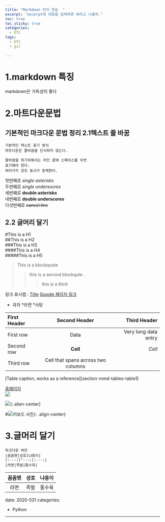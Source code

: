 ```yaml
---
title: "Markdown 언어 연습  "
excerpt: "excerpt에 내용을 입력하면 뭐라고 나올까." 
toc: true
toc_sticky: true
categories:
  - ETC
tags:
  - ETC
  - git
 
---
```



1.markdown 특징
=====
markdown은 가독성이 좋다

2.마트다운문법
=====
기본적인 마크다운 문법 정리
2.1텍스트 줄 바꿈
---

```
기본적인 텍스트 표기 방식
마트다운은 줄바꿈을 인식하지 않는다. 

줄바꿈을 하기위해서는 라인 끝에 스페이스를 두번  
표기해야 한다. 
여러가지 강조 표시가 존재한다. 
```
첫번째로 *single asterisks*  
두번째로 _single undersocres_  
세번째로 **double asterisks**  
네번째로 __double underscores__  
다섯번째로 ~~cancel line~~  

2.2 글머리 달기
----	

#This is a H1  
##This is a H2  
###This is a H3  
####This is a H4  
#####This is a H5  

>This is a blockquote
>>this is a second blockqute .
>>> this is a third  

링크 표시법 : [Title](link)
[Google 페이지 링크](https://google.com)
* 과자
  *라면
    *사탕  


| First Header  | Second Header | Third Header         |
| :------------ | :-----------: | -------------------: |
| First row     | Data          | Very long data entry |
| Second row    | **Cell**      | *Cell*               |
| Third row     | Cell that spans across two columns  ||
[Table caption, works as a reference][section-mmd-tables-table1]  

[홈페이지](portal.kaist.ac.kr)  
![](https://hotsh8t@github.io/assets/images/profile/profile.jpg)
	
![](https://hotsh8t@github.io/assets/images/profile/profile.jpg){:.alien-center}

#![키보드 사진](https://devinlife.com/assets/images/bio-photo-keyboard-small.jpg "내 키보드 사진"){: .align-center}


3.글머리 달기
====

```
마크다운 버전
|꼼꼼맨|성호|냐옹이|
|:---:|"---:|:---:|
|라면|족발|통수육|

```

|꼼꼼맨|성호|냐옹이|
|:---:|:---:|:---:|
|라면|족발|통수육|


date: 2020-531
categories:
  - Python


  

---
 
